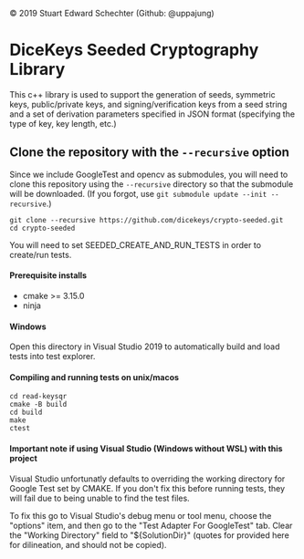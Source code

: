  © 2019 Stuart Edward Schechter (Github: @uppajung)
 
# DiceKeys Seeded Cryptography Library

This c++ library is used to support the generation of seeds, symmetric keys, public/private keys, and signing/verification keys from a seed string and a set of derivation parameters specified in JSON format (specifying the type of key, key length, etc.)


## Clone the repository with the ``--recursive`` option

Since we include GoogleTest and opencv as submodules, you will need to clone this repository using the ``--recursive`` directory so that the submodule will be downloaded. (If you forgot, use ``git submodule update --init --recursive``.)

```
git clone --recursive https://github.com/dicekeys/crypto-seeded.git
cd crypto-seeded
```

You will need to set SEEDED_CREATE_AND_RUN_TESTS in order to create/run tests.

#### Prerequisite installs

 - cmake >= 3.15.0
 - ninja

#### Windows
Open this directory in Visual Studio 2019 to automatically build and load tests into test explorer.


#### Compiling and running tests on unix/macos

```
cd read-keysqr
cmake -B build
cd build
make
ctest
```
#### Important note if using Visual Studio (Windows without WSL) with this project

Visual Studio unfortunatly defaults to overriding the working directory for Google Test set by CMAKE. If you don't fix this before running tests, they will fail due to being unable to find the test files.

 To fix this go to Visual Studio's debug menu or tool menu, choose the "options" item, and then go to the "Test Adapter For GoogleTest" tab.
Clear the "Working Directory" field to "${SolutionDir}" (quotes for provided here for dilineation, and should not be copied).


